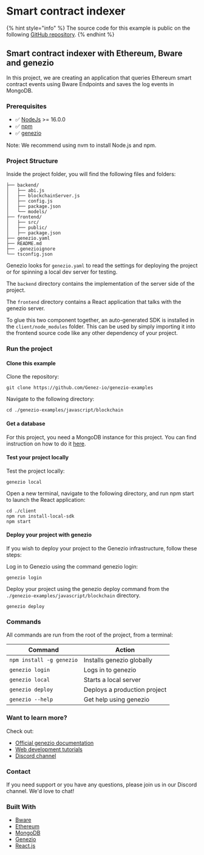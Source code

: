 # Smart contract indexer

{% hint style="info" %}
The source code for this example is public on the following [GitHub repository](https://github.com/Genez-io/genezio-examples/tree/master/javascript/blockchain).
{% endhint %}

## Smart contract indexer with Ethereum, Bware and genezio

In this project, we are creating an application that queries Ethereum smart contract events using Bware Endpoints and saves the log events in MongoDB.

### Prerequisites

* ✅ [NodeJs](https://nodejs.org/) >= 16.0.0
* ✅ [npm](https://genezio.com/)
* ✅ [genezio](https://genezio.com/)

Note: We recommend using nvm to install Node.js and npm.

### Project Structure

Inside the project folder, you will find the following files and folders:

```
├── backend/
│   ├── abi.js 
│   ├── blockchainServer.js 
│   ├── config.js 
│   ├── package.json
│   └── models/
├── frontend/
│   ├── src/
│   ├── public/
│   ├── package.json
├── genezio.yaml
├── README.md
├── .genezioignore
└── tsconfig.json
```

Genezio looks for `genezio.yaml` to read the settings for deploying the project or for spinning a local dev server for testing.

The `backend` directory contains the implementation of the server side of the project.

The `frontend` directory contains a React application that talks with the genezio server.

To glue this two component together, an auto-generated SDK is installed in the `client/node_modules` folder. This can be used by simply importing it into the frontend source code like any other dependency of your project.

### Run the project

#### Clone this example

Clone the repository:

```
git clone https://github.com/Genez-io/genezio-examples
```

Navigate to the following directory:

```
cd ./genezio-examples/javascript/blockchain
```

#### Get a database

For this project, you need a MongoDB instance for this project. You can find instruction on how to do it [here](https://genezio.com/blog/how-to-add-a-mongodb-to-your-genezio-project/).

#### Test your project locally

Test the project locally:

```
genezio local
```

Open a new terminal, navigate to the following directory, and run npm start to launch the React application:

```
cd ./client
npm run install-local-sdk
npm start
```

#### Deploy your project with genezio

If you wish to deploy your project to the Genezio infrastructure, follow these steps:

Log in to Genezio using the command genezio login:

```
genezio login
```

Deploy your project using the genezio deploy command from the `./genezio-examples/javascript/blockchain` directory.

```
genezio deploy
```

### Commands

All commands are run from the root of the project, from a terminal:

| Command                  | Action                       |
| ------------------------ | ---------------------------- |
| `npm install -g genezio` | Installs genezio globally    |
| `genezio login`          | Logs in to genezio           |
| `genezio local`          | Starts a local server        |
| `genezio deploy`         | Deploys a production project |
| `genezio --help`         | Get help using genezio       |

### Want to learn more?

Check out:

* [Official genezio documentation](https://genezio.com/docs)
* [Web development tutorials](https://genezio.com/blog)
* [Discord channel](https://discord.gg/uc9H5YKjXv)

### Contact

If you need support or you have any questions, please join us in our Discord channel. We'd love to chat!

### Built With

* [Bware](https://bwarelabs.com/)
* [Ethereum](https://ethereum.org/en/)
* [MongoDB](https://www.mongodb.com/atlas/database)
* [Genezio](https://genezio.com/)
* [React.js](https://github.com/facebook/react)

